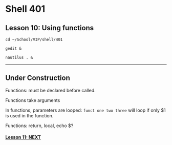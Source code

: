 # Shell 401
## Lesson 10: Using functions

`cd ~/School/VIP/shell/401`

`gedit &`

`nautilus . &`

___

## Under Construction

Functions: must be declared before called.

Functions take arguments

In functions, parameters are looped: `funct one two three` will loop if only $1 is used in the function.

Functions: return, local, echo $?

#### [Lesson 11: NEXT](https://github.com/inkVerb/vip/blob/master/401-shell/Lesson-11.md)
